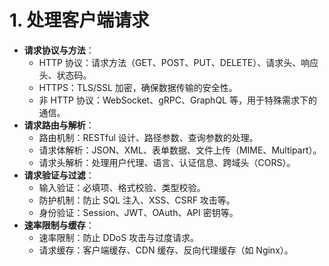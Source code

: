 # 1. 处理客户端请求

- **请求协议与方法**：
  - HTTP 协议：请求方法（GET、POST、PUT、DELETE）、请求头、响应头、状态码。
  - HTTPS：TLS/SSL 加密，确保数据传输的安全性。
  - 非 HTTP 协议：WebSocket、gRPC、GraphQL 等，用于特殊需求下的通信。
- **请求路由与解析**：
  - 路由机制：RESTful 设计、路径参数、查询参数的处理。
  - 请求体解析：JSON、XML、表单数据、文件上传（MIME、Multipart）。
  - 请求头解析：处理用户代理、语言、认证信息、跨域头（CORS）。
- **请求验证与过滤**：
  - 输入验证：必填项、格式校验、类型校验。
  - 防护机制：防止 SQL 注入、XSS、CSRF 攻击等。
  - 身份验证：Session、JWT、OAuth、API 密钥等。
- **速率限制与缓存**：
  - 速率限制：防止 DDoS 攻击与过度请求。
  - 请求缓存：客户端缓存、CDN 缓存、反向代理缓存（如 Nginx）。
